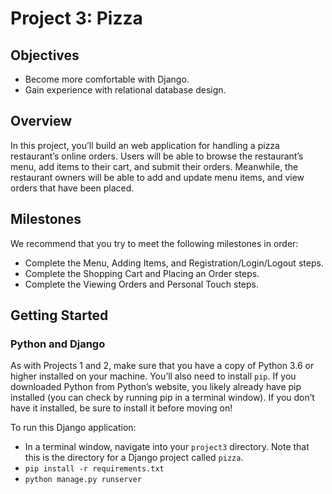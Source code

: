 # Project 3: Pizza

## Objectives

* Become more comfortable with Django.
* Gain experience with relational database design.

## Overview

In this project, you’ll build an web application for handling a pizza restaurant’s online orders. Users will be able to browse the restaurant’s menu, add items to their cart, and submit their orders. Meanwhile, the restaurant owners will be able to add and update menu items, and view orders that have been placed.

## Milestones

We recommend that you try to meet the following milestones in order:

* Complete the Menu, Adding Items, and Registration/Login/Logout steps.
* Complete the Shopping Cart and Placing an Order steps.
* Complete the Viewing Orders and Personal Touch steps.

## Getting Started

### Python and Django
As with Projects 1 and 2, make sure that you have a copy of Python 3.6 or higher installed on your machine. You’ll also need to install `pip`. If you downloaded Python from Python’s website, you likely already have pip installed (you can check by running pip in a terminal window). If you don’t have it installed, be sure to install it before moving on!

To run this Django application:
* In a terminal window, navigate into your `project3` directory. Note that this is the directory for a Django project called `pizza`.
* `pip install -r requirements.txt`
* `python manage.py runserver`
